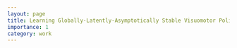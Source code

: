 ```yaml
---
layout: page
title: Learning Globally-Latently-Asymptotically Stable Visuomotor Policy
importance: 1
category: work
---
```


